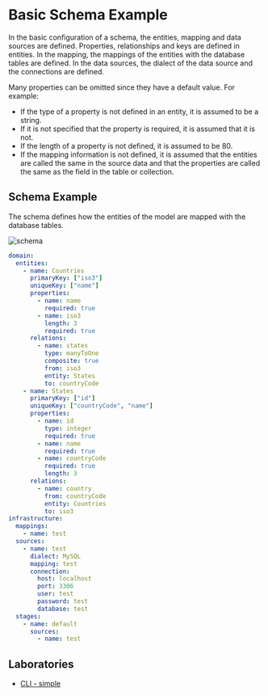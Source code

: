 # Basic Schema Example

In the basic configuration of a schema, the entities, mapping and data sources are defined.
Properties, relationships and keys are defined in entities.
In the mapping, the mappings of the entities with the database tables are defined.
In the data sources, the dialect of the data source and the connections are defined.

Many properties can be omitted since they have a default value.
For example:

- If the type of a property is not defined in an entity, it is assumed to be a string.
- If it is not specified that the property is required, it is assumed that it is not.
- If the length of a property is not defined, it is assumed to be 80.
- If the mapping information is not defined, it is assumed that the entities are called the same in the source data and that the properties are called the same as the field in the table or collection.

## Schema Example

The schema defines how the entities of the model are mapped with the database tables.

![schema](https://raw.githubusercontent.com/FlavioLionelRita/lambdaorm/HEAD/images/schema.svg)

```yaml
domain:
  entities:
    - name: Countries
      primaryKey: ["iso3"]
      uniqueKey: ["name"]
      properties:
        - name: name
          required: true
        - name: iso3
          length: 3
          required: true
      relations:
        - name: states
          type: manyToOne
          composite: true
          from: iso3
          entity: States
          to: countryCode
    - name: States
      primaryKey: ["id"]
      uniqueKey: ["countryCode", "name"]
      properties:
        - name: id
          type: integer
          required: true
        - name: name
          required: true
        - name: countryCode
          required: true
          length: 3
      relations:
        - name: country
          from: countryCode
          entity: Countries
          to: iso3
infrastructure:
  mappings:
    - name: test          
  sources:
    - name: test
      dialect: MySQL
      mapping: test
      connection:
        host: localhost
        port: 3306
        user: test
        password: test
        database: test
  stages:
    - name: default
      sources:
        - name: test
```

## Laboratories

- [CLI - simple](https://github.com/FlavioLionelRita/lambdaorm-labs/tree/main/labs/cli/01-simple)
